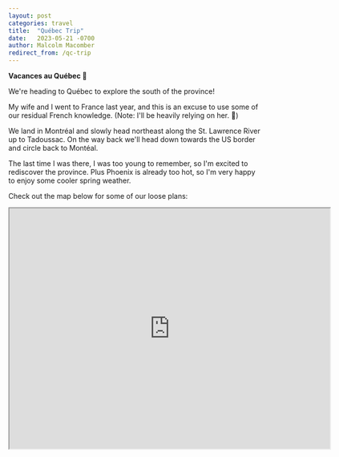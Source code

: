 ```yaml
---
layout: post
categories: travel
title:  "Québec Trip"
date:   2023-05-21 -0700
author: Malcolm Macomber
redirect_from: /qc-trip
---
```


**Vacances au Québec 🍁**

<!--more-->

We're heading to Québec to explore the south of the province!

My wife and I went to France last year, and this is an excuse to use some of our residual French knowledge. (Note: I'll be heavily relying on her. 🙂)

We land in Montréal and slowly head northeast along the St. Lawrence River up to Tadoussac. On the way back we'll head down towards the US border and circle back to Montéal.

The last time I was there, I was too young to remember, so I'm excited to rediscover the province. Plus Phoenix is already too hot, so I'm very happy to enjoy some cooler spring weather. 

Check out the map below for some of our loose plans: 

<iframe src="https://www.google.com/maps/d/embed?mid=1g9IYNmLDM7QbbJQtjDGoPTQ3Jeaa7-Q&ehbc=2E312F" width="640" height="480"></iframe>